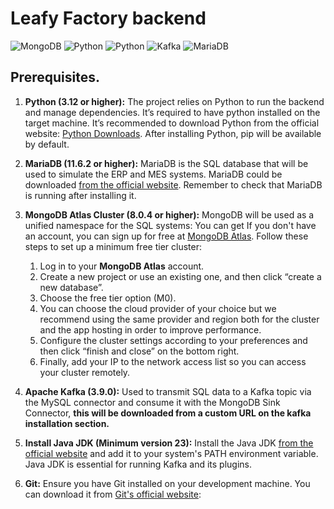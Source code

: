 # Leafy Factory backend

![MongoDB](https://img.shields.io/badge/MongoDB-%234ea94b.svg?style=for-the-badge&logo=mongodb&logoColor=white)
![Python](https://img.shields.io/badge/Python?style=for-the-badge&logo=Python&logoColor=white)
![Python](https://img.shields.io/badge/Python?style=for-the-badge&logo=next.js&logoColor=white)
![Kafka](https://img.shields.io/badge/Apache%20Kafka-6DA55F?style=for-the-badge&logo=Apache-Kafka&logoColor=white)
![MariaDB](https://img.shields.io/badge/MariaDB-%23323330.svg?style=for-the-badge&logo=MariaDB&logoColor=%23F7DF1E)

## Prerequisites.

1. **Python (3.12 or higher):** The project relies on Python to run the backend and manage dependencies. It’s required to have python installed on the target machine. It’s recommended to download Python from the official website: [Python Downloads](https://www.python.org/downloads/). After installing Python, pip will be available by default.

2. **MariaDB (11.6.2 or higher):** MariaDB is the SQL database that will be used to simulate the ERP and MES systems. MariaDB could be downloaded [from the official website](https://mariadb.org/download/?t=mariadb&p=mariadb&r=11.6.2). Remember to check that MariaDB is running after installing it.

3. **MongoDB Atlas Cluster (8.0.4 or higher):** MongoDB will be used as a unified namespace for the SQL systems: You can get If you don't have an account, you can sign up for free at [MongoDB Atlas](https://www.mongodb.com/cloud/atlas/register). Follow these steps to set up a minimum free tier cluster:

    1. Log in to your **MongoDB Atlas** account.
    2. Create a new project or use an existing one, and then click “create a new database”.
    3. Choose the free tier option (M0).
    4. You can choose the cloud provider of your choice but we recommend using the same provider and region both for the cluster and the app hosting in order to improve performance.
    5. Configure the cluster settings according to your preferences and then click “finish and close” on the bottom right.
    6. Finally, add your IP to the network access list so you can access your cluster remotely.

4. **Apache Kafka (3.9.0):** Used to transmit SQL data to a Kafka topic via the MySQL connector and consume it with the MongoDB Sink Connector, **this will be downloaded from a custom URL on the kafka installation section.**

5. **Install Java JDK (Minimum version 23):** Install the Java JDK [from the official website](https://www.oracle.com/java/technologies/downloads/) and add it to your system's PATH environment variable. Java JDK is essential for running Kafka and its plugins.

6. **Git:** Ensure you have Git installed on your development machine. You can download it from [Git's official website](https://git-scm.com/downloads):